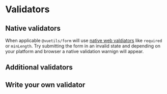 # Validators

## Native validators

When applicable `@vuetils/form` will use [native web valdiators](https://developer.mozilla.org/en-US/docs/Learn/Forms/Form_validation#using_built-in_form_validation) like `required` or `minLength`. Try submitting the form in an invalid state and depending on your platform and browser a native validation warnign will appear.

## Additional validators

## Write your own validator
